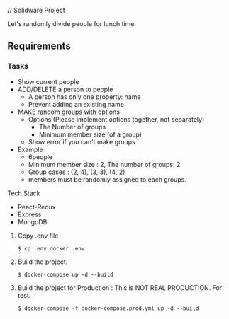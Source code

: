 // Solidware Project

Let's randomly divide people for lunch time.

## Requirements

### Tasks
  - Show current people
  - ADD/DELETE a person to people
      - A person has only one property: name
      - Prevent adding an existing name
  - MAKE random groups with options
      - Options (Please implement options together, not separately)
          - The Number of groups
          - Minimum member size (of a group)
      - Show error if you can't make groups
  - Example
      - 6people
      - Minimum member size : 2, The number of groups: 2
      - Group cases : (2, 4), (3, 3), (4, 2)
      - members must be randomly assigned to each groups.


Tech Stack

- React-Redux
- Express
- MongoDB

1. Copy .env file
    ```code
    $ cp .env.docker .env
    ```
2. Build the project.
    ```code
    $ docker-compose up -d --build
    ```
3. Build the project for Production : This is NOT REAL PRODUCTION. For test.
    ```code
    $ docker-compose -f docker-compose.prod.yml up -d --build
    ```